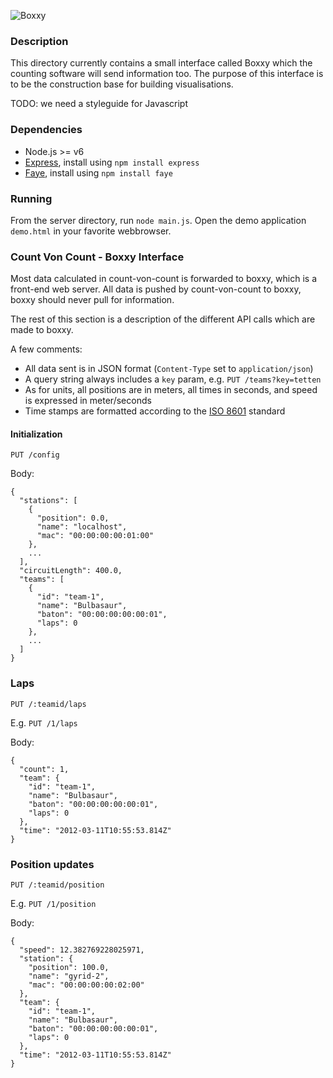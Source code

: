 ![Boxxy](http://i.imgur.com/5Wet3.png)

### Description

This directory currently contains a small interface called Boxxy which
the counting software will send information too. The purpose of this interface
is to be the construction base for building visualisations.

TODO: we need a styleguide for Javascript

### Dependencies

* Node.js >= v6
* [Express](http://expressjs.com/), install using `npm install express`
* [Faye](http://faye.jcoglan.com/), install using `npm install faye`

### Running

From the server directory, run `node main.js`. Open the demo application
`demo.html` in your favorite webbrowser.

### Count Von Count - Boxxy Interface

Most data calculated in count-von-count is forwarded to boxxy, which is a
front-end web server. All data is pushed by count-von-count to boxxy, boxxy
should never pull for information.

The rest of this section is a description of the different API calls which are
made to boxxy.

A few comments:

- All data sent is in JSON format (`Content-Type` set to `application/json`)
- A query string always includes a `key` param, e.g. `PUT /teams?key=tetten`
- As for units, all positions are in meters, all times in seconds, and speed is
  expressed in meter/seconds
- Time stamps are formatted according to the [ISO 8601] standard

[ISO 8601]: http://en.wikipedia.org/wiki/ISO_8601

#### Initialization

    PUT /config

Body:

    {
      "stations": [
        {
          "position": 0.0,
          "name": "localhost",
          "mac": "00:00:00:00:01:00"
        },
        ...
      ],
      "circuitLength": 400.0,
      "teams": [
        {
          "id": "team-1",
          "name": "Bulbasaur",
          "baton": "00:00:00:00:00:01",
          "laps": 0
        },
        ...
      ]
    }

### Laps

    PUT /:teamid/laps

E.g. `PUT /1/laps`

Body:

    {
      "count": 1,
      "team": {
        "id": "team-1",
        "name": "Bulbasaur",
        "baton": "00:00:00:00:00:01",
        "laps": 0
      },
      "time": "2012-03-11T10:55:53.814Z"
    }

### Position updates

    PUT /:teamid/position

E.g. `PUT /1/position`

Body:

    {
      "speed": 12.382769228025971,
      "station": {
        "position": 100.0,
        "name": "gyrid-2",
        "mac": "00:00:00:00:02:00"
      },
      "team": {
        "id": "team-1",
        "name": "Bulbasaur",
        "baton": "00:00:00:00:00:01",
        "laps": 0
      },
      "time": "2012-03-11T10:55:53.814Z"
    }
